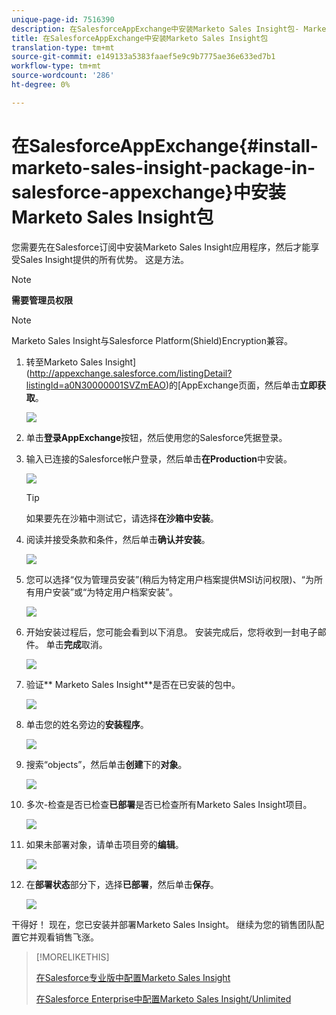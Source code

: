 ```yaml
---
unique-page-id: 7516390
description: 在SalesforceAppExchange中安装Marketo Sales Insight包- Marketo文档——产品文档
title: 在SalesforceAppExchange中安装Marketo Sales Insight包
translation-type: tm+mt
source-git-commit: e149133a5383faaef5e9c9b7775ae36e633ed7b1
workflow-type: tm+mt
source-wordcount: '286'
ht-degree: 0%

---
```



# 在SalesforceAppExchange{#install-marketo-sales-insight-package-in-salesforce-appexchange}中安装Marketo Sales Insight包

您需要先在Salesforce订阅中安装Marketo Sales Insight应用程序，然后才能享受Sales Insight提供的所有优势。 这是方法。

>[!NOTE]
>
>**需要管理员权限**

>[!NOTE]
>
>Marketo Sales Insight与Salesforce Platform(Shield)Encryption兼容。

1. 转至Marketo Sales Insight](http://appexchange.salesforce.com/listingDetail?listingId=a0N30000001SVZmEAO)的[AppExchange页面，然后单击&#x200B;**立即获取**。

   ![](assets/one.png)

1. 单击&#x200B;**登录AppExchange**&#x200B;按钮，然后使用您的Salesforce凭据登录。
1. 输入已连接的Salesforce帐户登录，然后单击&#x200B;**在Production**&#x200B;中安装。

   ![](assets/three.png)

   >[!TIP]
   >
   >如果要先在沙箱中测试它，请选择&#x200B;**在沙箱中安装**。

1. 阅读并接受条款和条件，然后单击**确认并安装**。

   ![](assets/four.png)

1. 您可以选择“仅为管理员安装”(稍后为特定用户档案提供MSI访问权限)、“为所有用户安装”或“为特定用户档案安装”。

   ![](assets/five.png)

1. 开始安装过程后，您可能会看到以下消息。 安装完成后，您将收到一封电子邮件。 单击&#x200B;**完成**&#x200B;取消。

   ![](assets/six.png)

1. 验证** Marketo Sales Insight**是否在已安装的包中。

   ![](assets/seven.png)

1. 单击您的姓名旁边的&#x200B;**安装程序**。

   ![](assets/image2015-5-22-14-3a40-3a39.png)

1. 搜索“objects”，然后单击&#x200B;**创建**&#x200B;下的&#x200B;**对象**。

   ![](assets/image2015-5-22-14-3a42-3a7.png)

1. 多次-检查是否已检查&#x200B;**已部署**&#x200B;是否已检查所有Marketo Sales Insight项目。

   ![](assets/image2015-5-27-16-3a15-3a58.png)

1. 如果未部署对象，请单击项目旁的**编辑**。

   ![](assets/image2014-9-24-17-3a23-3a45.png)

1. 在&#x200B;**部署状态**&#x200B;部分下，选择&#x200B;**已部署**，然后单击&#x200B;**保存**。

   ![](assets/image2014-9-24-17-3a24-3a0.png)

干得好！ 现在，您已安装并部署Marketo Sales Insight。 继续为您的销售团队配置它并观看销售飞涨。

>[!MORELIKETHIS]
>
>[在Salesforce专业版中配置Marketo Sales Insight](../../../../product-docs/marketo-sales-insight/msi-for-salesforce/configuration/configure-marketo-sales-insight-in-salesforce-professional-edition.md)
>
>[在Salesforce Enterprise中配置Marketo Sales Insight/Unlimited](../../../../product-docs/marketo-sales-insight/msi-for-salesforce/configuration/configure-marketo-sales-insight-in-salesforce-enterprise-unlimited.md)

